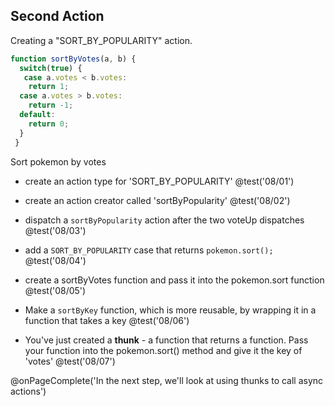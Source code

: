 ## Second Action
Creating a "SORT_BY_POPULARITY" action.

```js
function sortByVotes(a, b) {
  switch(true) {
   case a.votes < b.votes:
    return 1;
  case a.votes > b.votes:
    return -1;
  default:
    return 0;
  }
 }
```

Sort pokemon by votes

+ create an action type for 'SORT_BY_POPULARITY'
@test('08/01')

+ create an action creator called 'sortByPopularity'
@test('08/02')

+ dispatch a `sortByPopularity` action after the two voteUp dispatches
@test('08/03')

+ add a `SORT_BY_POPULARITY` case that returns `pokemon.sort();`
@test('08/04')

+ create a sortByVotes function and pass it into the pokemon.sort function
@test('08/05')

+ Make a `sortByKey` function, which is more reusable, by wrapping it in a function that takes a key
@test('08/06')

+ You've just created a **thunk** - a function that returns a function. Pass your function into the pokemon.sort() method and give it the key of 'votes'
@test('08/07')

@onPageComplete('In the next step, we'll look at using thunks to call async actions')
